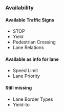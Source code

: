 

### Availability

#### Available Traffic Signs

- STOP
- Yield
- Pedestrian Crossing
- Lane Relations

#### Available as info for lane

- Speed Limit
- Lane Priority

#### Still missing

- Lane Border Types
- Yield-to
